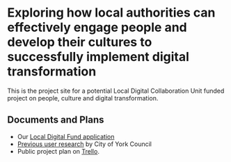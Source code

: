 # Exploring how local authorities can effectively engage people and develop their cultures to successfully implement digital transformation

This is the project site for a potential Local Digital Collaboration Unit funded project on people, culture and digital transformation.

## Documents and Plans

* Our [Local Digital Fund application](/application.md)
* [Previous user research](https://github.com/LocalDigitalPeopleCulture/LocalDigitalPeopleCulture/blob/master/Project%20Delivery%20Research%20July%202019.pptx) by City of York Council
* Public project plan on [Trello](https://trello.com/b/y2aLOjS1/localdigitalpeopleculture-project-plan).

